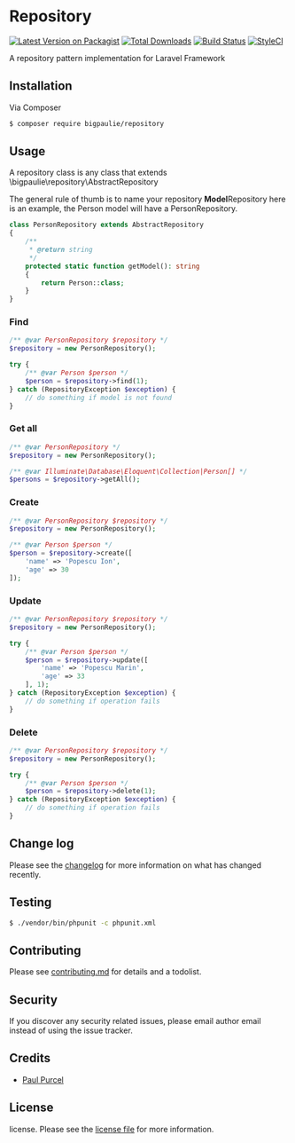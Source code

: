 # Repository

[![Latest Version on Packagist][ico-version]][link-packagist]
[![Total Downloads][ico-downloads]][link-downloads]
[![Build Status][ico-travis]][link-travis]
[![StyleCI][ico-styleci]][link-styleci]

A repository pattern implementation for Laravel Framework

## Installation

Via Composer

``` bash
$ composer require bigpaulie/repository
```

## Usage
A repository class is any class that extends \bigpaulie\repository\AbstractRepository

The general rule of thumb is to name your repository **Model**Repository here is an example, the Person model will have a PersonRepository.

```php
class PersonRepository extends AbstractRepository
{
    /**
     * @return string
     */
    protected static function getModel(): string
    {
        return Person::class;
    }
}
```

### Find
```php
/** @var PersonRepository $repository */
$repository = new PersonRepository();

try {
    /** @var Person $person */
    $person = $repository->find(1);
} catch (RepositoryException $exception) {
    // do something if model is not found
}
```

### Get all 
```php
/** @var PersonRepository */
$repository = new PersonRepository();

/** @var Illuminate\Database\Eloquent\Collection|Person[] */
$persons = $repository->getAll();
```

### Create
```php
/** @var PersonRepository $repository */
$repository = new PersonRepository();

/** @var Person $person */
$person = $repository->create([
    'name' => 'Popescu Ion',
    'age' => 30
]);
```
### Update
```php
/** @var PersonRepository $repository */
$repository = new PersonRepository();

try {
    /** @var Person $person */
    $person = $repository->update([
        'name' => 'Popescu Marin',
        'age' => 33
    ], 1);
} catch (RepositoryException $exception) {
    // do something if operation fails
}
```
### Delete 
```php
/** @var PersonRepository $repository */
$repository = new PersonRepository();

try {
    /** @var Person $person */
    $person = $repository->delete(1);
} catch (RepositoryException $exception) {
    // do something if operation fails
}
```

## Change log

Please see the [changelog](changelog.md) for more information on what has changed recently.

## Testing

``` bash
$ ./vendor/bin/phpunit -c phpunit.xml
```

## Contributing

Please see [contributing.md](contributing.md) for details and a todolist.

## Security

If you discover any security related issues, please email author email instead of using the issue tracker.

## Credits

- [Paul Purcel](https://github.com/bigpaulie)

## License

license. Please see the [license file](license.md) for more information.

[ico-version]: https://img.shields.io/packagist/v/bigpaulie/repository.svg?style=flat-square
[ico-downloads]: https://img.shields.io/packagist/dt/bigpaulie/repository.svg?style=flat-square
[ico-travis]: https://img.shields.io/travis/bigpaulie/repository/master.svg?style=flat-square
[ico-styleci]: https://styleci.io/repos/12345678/shield

[link-packagist]: https://packagist.org/packages/bigpaulie/repository
[link-downloads]: https://packagist.org/packages/bigpaulie/repository
[link-travis]: https://travis-ci.org/bigpaulie/repository
[link-styleci]: https://styleci.io/repos/12345678
[link-author]: https://github.com/bigpaulie
[link-contributors]: ../../contributors

